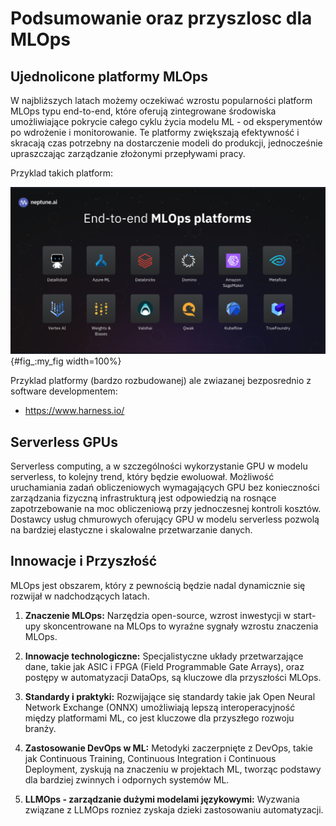 # Podsumowanie oraz przyszlosc dla MLOps

## Ujednolicone platformy MLOps

W najbliższych latach możemy oczekiwać wzrostu popularności platform MLOps typu end-to-end, które oferują zintegrowane środowiska umożliwiające pokrycie całego cyklu życia modelu ML - od eksperymentów po wdrożenie i monitorowanie. Te platformy zwiększają efektywność i skracają czas potrzebny na dostarczenie modeli do produkcji, jednocześnie upraszczając zarządzanie złożonymi przepływami pracy.

Przyklad takich platform:

![End-to-end platformy do projektow typu MLOps](source/figures/mlops_platforms.png){#fig_:my_fig width=100%}

Przyklad platformy (bardzo rozbudowanej) ale zwiazanej bezposrednio z software developmentem:

- https://www.harness.io/

## Serverless GPUs

Serverless computing, a w szczególności wykorzystanie GPU w modelu serverless, to kolejny trend, który będzie ewoluował. Możliwość uruchamiania zadań obliczeniowych wymagających GPU bez konieczności zarządzania fizyczną infrastrukturą jest odpowiedzią na rosnące zapotrzebowanie na moc obliczeniową przy jednoczesnej kontroli kosztów. Dostawcy usług chmurowych oferujący GPU w modelu serverless pozwolą na bardziej elastyczne i skalowalne przetwarzanie danych.


## Innowacje i Przyszłość

MLOps jest obszarem, który z pewnością będzie nadal dynamicznie się rozwijał w nadchodzących latach. 

1. **Znaczenie MLOps:** Narzędzia open-source, wzrost inwestycji w start-upy skoncentrowane na MLOps to wyraźne sygnały wzrostu znaczenia MLOps.

2. **Innowacje technologiczne:** Specjalistyczne układy przetwarzające dane, takie jak ASIC i FPGA (Field Programmable Gate Arrays), oraz postępy w automatyzacji DataOps, są kluczowe dla przyszłości MLOps.

3. **Standardy i praktyki:** Rozwijające się standardy takie jak Open Neural Network Exchange (ONNX) umożliwiają lepszą interoperacyjność między platformami ML, co jest kluczowe dla przyszłego rozwoju branży.

4. **Zastosowanie DevOps w ML:** Metodyki zaczerpnięte z DevOps, takie jak Continuous Training, Continuous Integration i Continuous Deployment, zyskują na znaczeniu w projektach ML, tworząc podstawy dla bardziej zwinnych i odpornych systemów ML.

5. **LLMOps - zarządzanie dużymi modelami językowymi:** Wyzwania związane z LLMOps rozniez zyskaja dzieki zastosowaniu automatyzacji.


